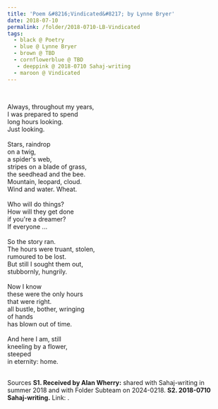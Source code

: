 ```yaml
---
title: 'Poem &#8216;Vindicated&#8217; by Lynne Bryer'
date: 2018-07-10
permalink: /folder/2018-0710-LB-Vindicated
tags:
  - black @ Poetry
  - blue @ Lynne Bryer
  - brown @ TBD
  - cornflowerblue @ TBD
   - deeppink @ 2018-0710 Sahaj-writing
  - maroon @ Vindicated
---
```


<br>

<p>
Always, throughout my years,<br>
I was prepared to spend<br>
long hours looking.<br>
Just looking.<br>
<br>
Stars, raindrop<br>
on a twig,<br>
a spider's web,<br>
stripes on a blade of grass,<br>
the seedhead and the bee.<br>
Mountain, leopard, cloud.<br>
Wind and water. Wheat.<br>
<br>
Who will do things?<br>
How will they get done<br>
if you're a dreamer?<br>
If everyone ...<br>
<br>
So the story ran.<br>
The hours were truant, stolen,<br>
rumoured to be lost.<br>
But still I sought them out,<br>
stubbornly, hungrily.<br>
<br>
Now I know<br>
these were the only hours<br>
that were right.<br>
all bustle, bother, wringing<br>
of hands<br>
has blown out of time.<br>
<br>
And here I am, still<br>
kneeling by a flower,<br>
steeped<br>
in eternity: home.<br>
</p>

<br>

<wave-list>
<list-title color="DarkSeaGreen" width="40">Sources</list-title>
  <list-item color="BlanchedAlmond"  width="285"><b> S1. Received by Alan Wherry:</b> shared with Sahaj-writing in summer 2018 and with Folder Subteam on 2024-0218.</list-item>
  <list-item color="Lavender" width="285"><b> S2. 2018-0710 Sahaj-writing.</b> Link: <a href="https://richpay.wixsite.com/sahaj-writing/forum/writings/vindicated"><font color="DarkGreen"></font></a>.</list-item>
</wave-list>